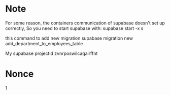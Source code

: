 
# Note

For some reason, the containers communication of supabase doesn't set up correctly, So you need to start supabase with:
supabase start -x s


this command to add new migration
supabase migration new add_department_to_employees_table

My supabase projectid
zvnrposwilcaqairffnt

# Nonce
1